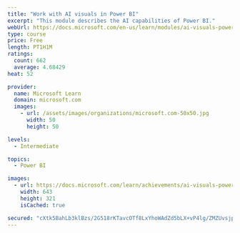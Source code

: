 ```yaml
---
title: "Work with AI visuals in Power BI"
excerpt: "This module describes the AI capabilities of Power BI."
webUrl: https://docs.microsoft.com/en-us/learn/modules/ai-visuals-power-bi/
type: course
price: Free
length: PT1H1M
ratings:
  count: 662
  average: 4.68429
heat: 52

provider:
  name: Microsoft Learn
  domain: microsoft.com
  images:
    - url: /assets/images/organizations/microsoft.com-50x50.jpg
      width: 50
      height: 50

levels:
  - Intermediate

topics:
  - Power BI

images:
  - url: https://docs.microsoft.com/learn/achievements/ai-visuals-power-bi-social.png
    width: 643
    height: 321
    isCached: true

secured: "cXtk5BahLb3klBzs/2G518rKTavcOTf8LxYhoWAdZd5bLX+vP4lg/ZMZUvsjpxudbcy0L+5tELoEKLXj5/cVjEpHMMEZ/AeZTvVSA1ahf2VLHUw0e7XFOxxGe7QywWavUZ7yTPZTuJtCcSPQldRZCSlTsMUiI1IpaZQWrmqBGug1ZbfgKlvcN5sm7jpDkSYkCgDiD5DftmRwNEFnlRouvm9WqXbqofJahVonpN45L4/vvwya8j5RZnRQQikc6y1dducZ0NtJ7c/B7OWBUL/ADpPXxqUBFPJ985SHbkhOxbohXX+Vd5chLBNAC0VhsG9j6DOmU7sJX2TIXk/gLs37ml/NdBtyI00jwuRlmpwNWJkIb3Rkargs6dbJDepfNY6NKasV61iBHYX/qyFuTuoix6bA+jT/FotL/4W6idSjTIk=;JraGYEiP14gXc1R+qKDYlw=="
---
```



